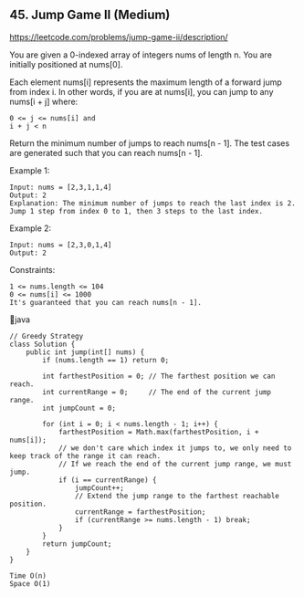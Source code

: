 ## 45. Jump Game II (Medium)
https://leetcode.com/problems/jump-game-ii/description/

You are given a 0-indexed array of integers nums of length n. You are initially positioned at nums[0].

Each element nums[i] represents the maximum length of a forward jump from index i. In other words, if you are at nums[i], you can jump to any nums[i + j] where:

    0 <= j <= nums[i] and
    i + j < n
Return the minimum number of jumps to reach nums[n - 1]. The test cases are generated such that you can reach nums[n - 1].

 

Example 1:
    
    Input: nums = [2,3,1,1,4]
    Output: 2
    Explanation: The minimum number of jumps to reach the last index is 2. Jump 1 step from index 0 to 1, then 3 steps to the last index.
Example 2:
    
    Input: nums = [2,3,0,1,4]
    Output: 2
     

Constraints:

    1 <= nums.length <= 104
    0 <= nums[i] <= 1000
    It's guaranteed that you can reach nums[n - 1].
              
  🫗java

    // Greedy Strategy
    class Solution {
        public int jump(int[] nums) {
            if (nums.length == 1) return 0; 
            
            int farthestPosition = 0; // The farthest position we can reach.
            int currentRange = 0;     // The end of the current jump range.
            int jumpCount = 0;
    
            for (int i = 0; i < nums.length - 1; i++) {
                farthestPosition = Math.max(farthestPosition, i + nums[i]); 
                // we don't care which index it jumps to, we only need to keep track of the range it can reach.
                // If we reach the end of the current jump range, we must jump.
                if (i == currentRange) {
                    jumpCount++;  
                    // Extend the jump range to the farthest reachable position.
                    currentRange = farthestPosition; 
                    if (currentRange >= nums.length - 1) break;
                }
            }
            return jumpCount;
        }
    }

    Time O(n) 
    Space O(1)
